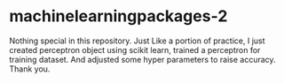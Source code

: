 # machinelearningpackages-2

Nothing special in this repository.
Just Like a portion of practice, I just created perceptron object using scikit learn, trained a perceptron for training dataset.
And adjusted some hyper parameters to raise accuracy.
Thank you.
